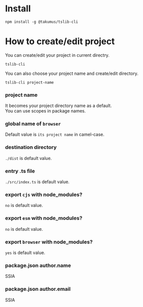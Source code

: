# Install
```
npm install -g @takumus/tslib-cli
```
# How to create/edit project
You can create/edit your project in current directry.
```
tslib-cli
```
You can also choose your project name and create/edit directory.
```
tslib-cli project-name
```
### project name
It becomes your project directory name as a default.  
You can use scopes in package names.  
### global name of `browser`
Default value is `its project name` in camel-case.
### destination directory
`./dist` is default value.
### entry .ts file
`./src/index.ts` is default value.
### export `cjs` with node_modules?
`no` is default value.
### export `esm` with node_modules?
`no` is default value.
### export `browser` with node_modules?
`yes` is default value.
### package.json author.name
SSIA
### package.json author.email
SSIA
